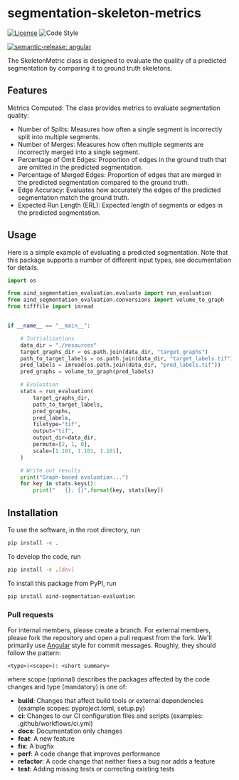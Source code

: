 # segmentation-skeleton-metrics

[![License](https://img.shields.io/badge/license-MIT-brightgreen)](LICENSE)
![Code Style](https://img.shields.io/badge/code%20style-black-black)

[![semantic-release: angular](https://img.shields.io/badge/semantic--release-angular-e10079?logo=semantic-release)](https://github.com/semantic-release/semantic-release)

The SkeletonMetric class is designed to evaluate the quality of a predicted segmentation by comparing it to ground truth skeletons.

## Features
Metrics Computed: The class provides metrics to evaluate segmentation quality:

- Number of Splits: Measures how often a single segment is incorrectly split into multiple segments.
- Number of Merges: Measures how often multiple segments are incorrectly merged into a single segment.
- Percentage of Omit Edges: Proportion of edges in the ground truth that are omitted in the predicted segmentation.
- Percentage of Merged Edges: Proportion of edges that are merged in the predicted segmentation compared to the ground truth.
- Edge Accuracy: Evaluates how accurately the edges of the predicted segmentation match the ground truth.
- Expected Run Length (ERL): Expected length of segments or edges in the predicted segmentation.

## Usage

Here is a simple example of evaluating a predicted segmentation. Note that this package supports a number of different input types, see documentation for details. 

```python
import os

from aind_segmentation_evaluation.evaluate import run_evaluation
from aind_segmentation_evaluation.conversions import volume_to_graph
from tifffile import imread


if __name__ == "__main__":

    # Initializations
    data_dir = "./resources"
    target_graphs_dir = os.path.join(data_dir, "target_graphs")
    path_to_target_labels = os.path.join(data_dir, "target_labels.tif")
    pred_labels = imread(os.path.join(data_dir, "pred_labels.tif"))
    pred_graphs = volume_to_graph(pred_labels)

    # Evaluation
    stats = run_evaluation(
        target_graphs_dir,
        path_to_target_labels,
        pred_graphs,
        pred_labels,
        filetype="tif",
        output="tif",
        output_dir=data_dir,
        permute=[2, 1, 0],
        scale=[1.101, 1.101, 1.101],
    )

    # Write out results
    print("Graph-based evaluation...")
    for key in stats.keys():
        print("   {}: {}".format(key, stats[key])

```

## Installation
To use the software, in the root directory, run
```bash
pip install -e .
```

To develop the code, run
```bash
pip install -e .[dev]
```

To install this package from PyPI, run
```bash
pip install aind-segmentation-evaluation
```

### Pull requests

For internal members, please create a branch. For external members, please fork the repository and open a pull request from the fork. We'll primarily use [Angular](https://github.com/angular/angular/blob/main/CONTRIBUTING.md#commit) style for commit messages. Roughly, they should follow the pattern:
```text
<type>(<scope>): <short summary>
```

where scope (optional) describes the packages affected by the code changes and type (mandatory) is one of:

- **build**: Changes that affect build tools or external dependencies (example scopes: pyproject.toml, setup.py)
- **ci**: Changes to our CI configuration files and scripts (examples: .github/workflows/ci.yml)
- **docs**: Documentation only changes
- **feat**: A new feature
- **fix**: A bugfix
- **perf**: A code change that improves performance
- **refactor**: A code change that neither fixes a bug nor adds a feature
- **test**: Adding missing tests or correcting existing tests
